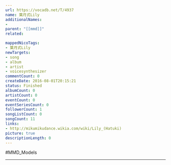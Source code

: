 ```yaml
---
url: https://vocadb.net/T/4937
name: 葉月式Lily
additionalNames: 
- 
parent: "[[mmd]]"
related:

mappedNicoTags:
- 葉月式Lily
newTargets:
- song
- album
- artist
- voicesynthesizer
commentCount: 0
createDate: 2016-08-01T20:15:21
status: Finished
albumCount: 0
artistCount: 0
eventCount: 0
eventSeriesCount: 0
followerCount: 1
songListCount: 0
songCount: 11
links: 
- http://mikumikudance.wikia.com/wiki/Lily_(Hatuki)
picture: true
descriptionLength: 0
---
```


#MMD_Models



---

